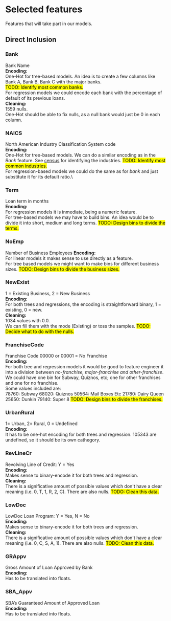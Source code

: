 # Selected features

Features that will take part in our models.

## Direct Inclusion

### Bank
Bank Name\
**Encoding:**\
One-Hot for tree-based models. An idea is to create a few columns like Bank A, Bank B, Bank C with the major banks.\
<mark>TODO: Identify most common banks.</mark> \
For regression models we could encode each bank with the percentage of default of its previous loans.\
**Cleaning:**\
1559 nulls.\
One-Hot should be able to fix nulls, as a null bank would just be 0 in each column.

### NAICS
North American Industry Classification System code\
**Encoding:**\
One-Hot for tree-based models. We can do a similar encoding as in the *Bank* feature. See [census](https://www.census.gov/naics/?58967?yearbck=2012) for identifying the industries. 
<mark>TODO: Identify most common industries.</mark> \
For regression-based models we could do the same as for *bank* and just substitute it for its default ratio.\

### Term
Loan term in months\
**Encoding:**\
For regression models it is inmediate, being a numeric feature.\
For tree-based models we may have to build bins. An idea would be to divide it into short, medium and long terms.
<mark>TODO: Design bins to divide the terms.</mark>

### NoEmp
Number of Business Employees
**Encoding:**\
For linear models it makes sense to use directly as a feature.\
For tree based models we might want to make bins for different business sizes.
<mark>TODO: Design bins to divide the business sizes.</mark>

### NewExist
1 = Existing Business, 2 = New Business\
**Encoding:**\
For both trees and regressions, the encoding is straightforward binary, 1 = existing, 0 = new.\
**Cleaning:**\
1034 values with 0.0.\
We can fill them with the mode (Existing) or toss the samples.
<mark>TODO: Decide what to do with the nulls.</mark>

### FranchiseCode
Franchise Code 00000 or 00001 = No Franchise\
**Encoding:**\
For both tree and regression models it would be good to feature engineer it into a division between *no-franchise, major-franchise and other-franchise*. We could have one bin for Subway, Quiznos, etc; one for other franchises and one for no franchise.\
Some values included are:\
78760: Subway
68020: Quiznos
50564: Mail Boxes Etc
21780: Dairy Queen
25650: Dunkin
79140: Super 8
<mark>TODO: Design bins to divide the franchises.</mark>

### UrbanRural
1= Urban, 2= Rural, 0 = Undefined\
**Encoding:**\
It has to be one-hot encoding for both trees and regression. 105343 are undefined, so it should be its own cathegory.

### RevLineCr
Revolving Line of Credit: Y = Yes\
**Encoding:**\
Makes sense to binary-encode it for both trees and regression. \
**Cleaning:**\
There is a significative amount of possible values which don't have a clear meaning (i.e. 0, T, 1, R, 2, C). There are also nulls.
<mark>TODO: Clean this data. </mark>

### LowDoc
LowDoc Loan Program: Y = Yes, N = No\
**Encoding:**\
Makes sense to binary-encode it for both trees and regression. \
**Cleaning:**\
There is a significative amount of possible values which don't have a clear meaning (i.e. 0, C, S, A, 1). There are also nulls.
<mark>TODO: Clean this data. </mark>

### GRAppv
Gross Amount of Loan Approved by Bank\
**Encoding:**\
Has to be translated into floats.

### SBA_Appv
SBA’s Guaranteed Amount of Approved Loan\
**Encoding:**\
Has to be translated into floats.